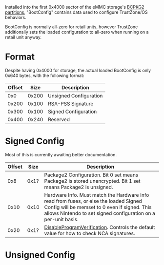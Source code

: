 Installed into the first 0x4000 sector of the eMMC storage's [BCPKG2
partitions](Flash%20Filesystem#User%20Partitions.md##User_Partitions "wikilink"),
"BootConfig" contains data used to configure TrustZone/OS behaviors.

BootConfig is normally all-zero for retail units, however TrustZone
additionally sets the loaded configuration to all-zero when running on a
retail unit anyway.

# Format

Despite having 0x4000 for storage, the actual loaded BootConfig is only
0x640 bytes, with the following format:

| Offset | Size  | Description            |
| ------ | ----- | ---------------------- |
| 0x0    | 0x200 | Unsigned Configuration |
| 0x200  | 0x100 | RSA-PSS Signature      |
| 0x300  | 0x100 | Signed Configuration   |
| 0x400  | 0x240 | Reserved               |

# Signed Config

Most of this is currently awaiting better
documentation.

| Offset | Size | Description                                                                                                                                                                                             |
| ------ | ---- | ------------------------------------------------------------------------------------------------------------------------------------------------------------------------------------------------------- |
| 0x8    | 0x1? | Package2 Configuration. Bit 0 set means Package2 is stored unencrypted. Bit 1 set means Package2 is unsigned.                                                                                           |
| 0x10   | 0x10 | Hardware Info. Must match the Hardware Info read from fuses, or else the loaded Signed Config will be memset to 0 even if signed. This allows Nintendo to set signed configuration on a per-unit basis. |
| 0x20   | 0x1? | [DisableProgramVerification](Filesystem%20services#SetEnabledProgramVerification.md##SetEnabledProgramVerification "wikilink"). Controls the default value for how to check NCA signatures.             |

# Unsigned Config
